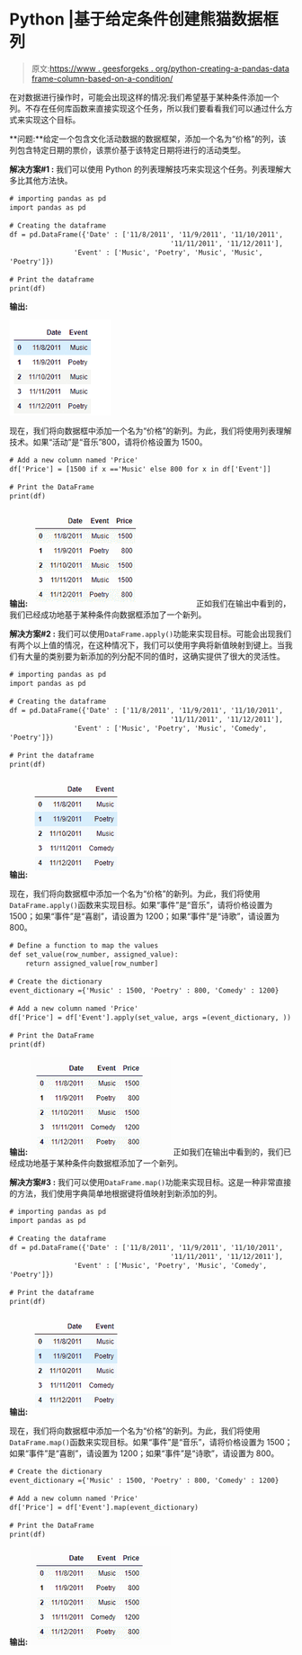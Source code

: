 # Python |基于给定条件创建熊猫数据框列

> 原文:[https://www . geesforgeks . org/python-creating-a-pandas-data frame-column-based-on-a-condition/](https://www.geeksforgeeks.org/python-creating-a-pandas-dataframe-column-based-on-a-given-condition/)

在对数据进行操作时，可能会出现这样的情况:我们希望基于某种条件添加一个列。不存在任何库函数来直接实现这个任务，所以我们要看看我们可以通过什么方式来实现这个目标。

**问题:**给定一个包含文化活动数据的数据框架，添加一个名为“价格”的列，该列包含特定日期的票价，该票价基于该特定日期将进行的活动类型。

**解决方案#1 :** 我们可以使用 Python 的列表理解技巧来实现这个任务。列表理解大多比其他方法快。

```
# importing pandas as pd
import pandas as pd

# Creating the dataframe
df = pd.DataFrame({'Date' : ['11/8/2011', '11/9/2011', '11/10/2011',
                                        '11/11/2011', '11/12/2011'],
                'Event' : ['Music', 'Poetry', 'Music', 'Music', 'Poetry']})

# Print the dataframe
print(df)
```

**输出:**

![](img/5ac30fca321918efdd6d1e2926bc5888.png)

现在，我们将向数据框中添加一个名为“价格”的新列。为此，我们将使用列表理解技术。如果“活动”是“音乐”800，请将价格设置为 1500。

```
# Add a new column named 'Price'
df['Price'] = [1500 if x =='Music' else 800 for x in df['Event']]

# Print the DataFrame
print(df)
```

**输出:**
![](img/0405695d2799190ccd031661972203bf.png)
正如我们在输出中看到的，我们已经成功地基于某种条件向数据框添加了一个新列。

**解决方案#2 :** 我们可以使用`DataFrame.apply()`功能来实现目标。可能会出现我们有两个以上值的情况，在这种情况下，我们可以使用字典将新值映射到键上。当我们有大量的类别要为新添加的列分配不同的值时，这确实提供了很大的灵活性。

```
# importing pandas as pd
import pandas as pd

# Creating the dataframe
df = pd.DataFrame({'Date' : ['11/8/2011', '11/9/2011', '11/10/2011',
                                        '11/11/2011', '11/12/2011'],
                'Event' : ['Music', 'Poetry', 'Music', 'Comedy', 'Poetry']})

# Print the dataframe
print(df)
```

**输出:**
![](img/4b1c7541487e6cec9df949c76497f84a.png)

现在，我们将向数据框中添加一个名为“价格”的新列。为此，我们将使用`DataFrame.apply()`函数来实现目标。如果“事件”是“音乐”，请将价格设置为 1500；如果“事件”是“喜剧”，请设置为 1200；如果“事件”是“诗歌”，请设置为 800。

```
# Define a function to map the values
def set_value(row_number, assigned_value):
    return assigned_value[row_number]

# Create the dictionary
event_dictionary ={'Music' : 1500, 'Poetry' : 800, 'Comedy' : 1200}

# Add a new column named 'Price'
df['Price'] = df['Event'].apply(set_value, args =(event_dictionary, ))

# Print the DataFrame
print(df)
```

**输出:**
![](img/a124b72904b2ec64326ee11b90736c9d.png)
正如我们在输出中看到的，我们已经成功地基于某种条件向数据框添加了一个新列。

**解决方案#3 :** 我们可以使用`DataFrame.map()`功能来实现目标。这是一种非常直接的方法，我们使用字典简单地根据键将值映射到新添加的列。

```
# importing pandas as pd
import pandas as pd

# Creating the dataframe
df = pd.DataFrame({'Date' : ['11/8/2011', '11/9/2011', '11/10/2011',
                                        '11/11/2011', '11/12/2011'],
                'Event' : ['Music', 'Poetry', 'Music', 'Comedy', 'Poetry']})

# Print the dataframe
print(df)
```

**输出:**
![](img/4b1c7541487e6cec9df949c76497f84a.png)

现在，我们将向数据框中添加一个名为“价格”的新列。为此，我们将使用`DataFrame.map()`函数来实现目标。如果“事件”是“音乐”，请将价格设置为 1500；如果“事件”是“喜剧”，请设置为 1200；如果“事件”是“诗歌”，请设置为 800。

```
# Create the dictionary
event_dictionary ={'Music' : 1500, 'Poetry' : 800, 'Comedy' : 1200}

# Add a new column named 'Price'
df['Price'] = df['Event'].map(event_dictionary)

# Print the DataFrame
print(df)
```

**输出:**
![](img/a124b72904b2ec64326ee11b90736c9d.png)